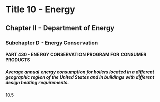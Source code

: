 
# Title 10 - Energy
## Chapter II - Department of Energy
### Subchapter D - Energy Conservation
#### PART 430 - ENERGY CONSERVATION PROGRAM FOR CONSUMER PRODUCTS
##### Average annual energy consumption for boilers located in a different geographic region of the United States and in buildings with different design heating requirements.

10.5
